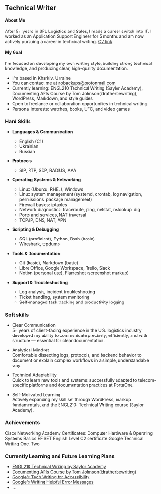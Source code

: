 Technical Writer
---------------------

#### About Me
After 5+ years in 3PL Logistics and Sales, I made a career switch into IT. I worked as an Application Support Engineer for 5 months and am now actively pursuing a career in technical writing.
[CV link](https://docs.google.com/document/d/e/2PACX-1vSa7JEfk5-rjuYnU9Y65qoeOcoqBuyPQlKtO1ZCo2CMb3JaZ_j0sL6twJWZDpZjbA/pub)
#### My Goal
I'm focused on developing my own writing style, building strong technical knowledge, and producing clear, high-quality documentation.
*  I'm based in Kharkiv, Ukraine
*  You can contact me at [nobackups@protonmail.com](mailto:nobackups@protonmail.com)
*  Currently learning: ENGL210 Technical Writing (Saylor Academy), Documenting APIs Course by Tom Johnson(idratherbewriting), WordPress, Markdown, and style guides  
*  Open to freelance or collaboration opportunities in technical writing
*  Personal interests: watches, books, UFC, and video games  

### Hard Skills

* **Languages & Communication**
   * English (C1)
   * Ukrainian
   * Russian

* **Protocols**
   * SIP, RTP, SDP, RADIUS, AAA

* **Operating Systems & Networking**
   * Linux (Ubuntu, RHEL), Windows
   * Linux system management (systemd, crontab, log navigation, permissions, package management)
   * Firewall basics: iptables
   * Network diagnostics: traceroute, ping, netstat, nslookup, dig
   * Ports and services, NAT traversal
   * TCP/IP, DNS, NAT, VPN

* **Scripting & Debugging**
   * SQL (proficient), Python, Bash (basic)
   * Wireshark, tcpdump

* **Tools & Documentation**
   * Git (basic), Markdown (basic)
   * Libre Office, Google Workspace, Trello, Slack
   * Notion (personal use), Flameshot (screenshot markup)

* **Support & Troubleshooting**
   * Log analysis, incident troubleshooting
   * Ticket handling, system monitoring
   * Self-managed task tracking and productivity logging


### Soft skills  
* Clear Communication  
5+ years of client-facing experience in the U.S. logistics industry developed my ability to communicate precisely, efficiently, and with structure — essential for clear documentation.

* Analytical Mindset  
Comfortable dissecting logs, protocols, and backend behavior to document or explain complex workflows in a simple, understandable way.

* Technical Adaptability  
Quick to learn new tools and systems; successfully adapted to telecom-specific platforms and documentation practices at PortaOne.

* Self-Motivated Learning  
Actively expanding my skill set through WordPress, markup fundamentals, and the ENGL210: Technical Writing course (Saylor Academy).


### Achievements
Cisco Networking Academy Certificates: Computer Hardware & Operating Systems Basics
EF SET English Level C2 certificate
Google Technical Writing One, Two


### Currently Learning and Future Learning Plans
* [ENGL210 Technical Writing by Saylor Academy](https://learn.saylor.org/course/view.php?id=368)
* [Documenting APIs Course by Tom Johnson(idratherbewriting)](https://idratherbewriting.com/learnapidoc/docapis_overview.html)
* [Google's Tech Writing for Accessibility](https://developers.google.com/tech-writing/accessibility)
* [Google's Writing Helpful Error Messages](https://developers.google.com/tech-writing/error-messages)
* ...

